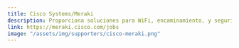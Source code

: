 ```yaml
---
title: Cisco Systems/Meraki
description: Proporciona soluciones para WiFi, encaminamiento, y seguridad controlados por WiFi
link: https://meraki.cisco.com/jobs
image: "/assets/img/supporters/cisco-meraki.png"
---
```

